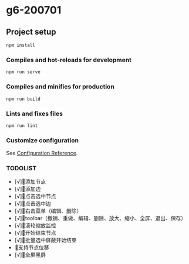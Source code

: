 # g6-200701

## Project setup
```
npm install
```

### Compiles and hot-reloads for development
```
npm run serve
```

### Compiles and minifies for production
```
npm run build
```

### Lints and fixes files
```
npm run lint
```

### Customize configuration
See [Configuration Reference](https://cli.vuejs.org/config/).


### TODOLIST
- [√]🍎添加节点
- [√]🍎添加边
- [√]🍎点击选中节点
- [√]🍎点击选中边
- [√]🍎右击菜单（编辑、删除）
- [√]🍎toolbar（撤销、重做、编辑、删除、放大、缩小、全屏、退出、保存）
- [√]🍎滚轮缩放监控
- [√]🍎开始结束节点
- [√]🍎批量选中屏蔽开始结束
- 🍎支持节点位移
- [√]🐛全屏黑屏
